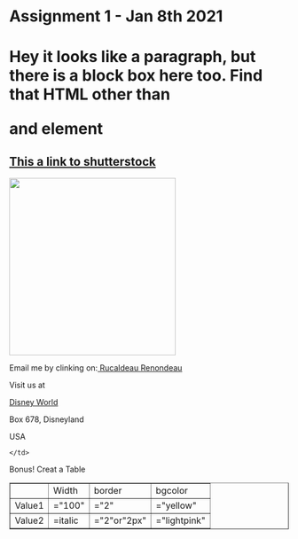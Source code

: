 
<!DOCTYPE html>
<html>
<head>

</head>


<body>

<h1> Assignment 1 - Jan 8th 2021<h1>



<p title= piture"> Hey it looks like a paragraph, but there is a block box here too. Find that HTML  other than <p> and <h>element </p>

<h2><a href=" index.html">This a link to shutterstock</a>
</h2>

<a href="https://www.shutterstock.com"></a>

<img src="file:///C:/Users/rucal/OneDrive/Desktop/Engineering/New%20York%20Pic.webp" style="width: 300px; height: 320px;">






<p> Email me by clinking on:<a href=" index.html"> Rucaldeau Renondeau</a>
</p>

<p>Visit us at</p>

<a href=" index.html">Disney World</a>
<p> Box 678, Disneyland</p>
<p>	USA</p>

<!--Table-->

<table border="red">


<tr>
	<td>  </td>
	<td>Width</td>
	<td>border</td>
	<td>bgcolor</td>

</td>
</thed>
</tbody>
<tr>

<td> Value1</td>


<td>="100"</td>
<td>="2"</td>
<td>="yellow"</td>

</tr>
<tr>
<td> Value2</td>

<td>=italic</td>
<td>="2"or"2px"</td>
<td>="lightpink"</td>

	</td>
</thed>
</tbody>
<tr>
</tr>










<P> Bonus! Creat a Table

